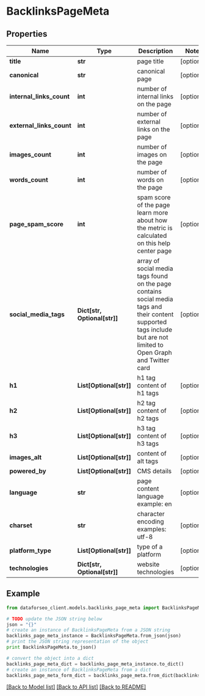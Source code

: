 # BacklinksPageMeta


## Properties

Name | Type | Description | Notes
------------ | ------------- | ------------- | -------------
**title** | **str** | page title | [optional] 
**canonical** | **str** | canonical page | [optional] 
**internal_links_count** | **int** | number of internal links on the page | [optional] 
**external_links_count** | **int** | number of external links on the page | [optional] 
**images_count** | **int** | number of images on the page | [optional] 
**words_count** | **int** | number of words on the page | [optional] 
**page_spam_score** | **int** | spam score of the page learn more about how the metric is calculated on this help center page | [optional] 
**social_media_tags** | **Dict[str, Optional[str]]** | array of social media tags found on the page contains social media tags and their content supported tags include but are not limited to Open Graph and Twitter card | [optional] 
**h1** | **List[Optional[str]]** | h1 tag content of h1 tags | [optional] 
**h2** | **List[Optional[str]]** | h2 tag content of h2 tags | [optional] 
**h3** | **List[Optional[str]]** | h3 tag content of h3 tags | [optional] 
**images_alt** | **List[Optional[str]]** | content of alt tags | [optional] 
**powered_by** | **List[Optional[str]]** | CMS details | [optional] 
**language** | **str** | page content language example: en | [optional] 
**charset** | **str** | character encoding examples: utf-8 | [optional] 
**platform_type** | **List[Optional[str]]** | type of a platform | [optional] 
**technologies** | **Dict[str, Optional[str]]** | website technologies | [optional] 

## Example

```python
from dataforseo_client.models.backlinks_page_meta import BacklinksPageMeta

# TODO update the JSON string below
json = "{}"
# create an instance of BacklinksPageMeta from a JSON string
backlinks_page_meta_instance = BacklinksPageMeta.from_json(json)
# print the JSON string representation of the object
print BacklinksPageMeta.to_json()

# convert the object into a dict
backlinks_page_meta_dict = backlinks_page_meta_instance.to_dict()
# create an instance of BacklinksPageMeta from a dict
backlinks_page_meta_form_dict = backlinks_page_meta.from_dict(backlinks_page_meta_dict)
```
[[Back to Model list]](../README.md#documentation-for-models) [[Back to API list]](../README.md#documentation-for-api-endpoints) [[Back to README]](../README.md)


